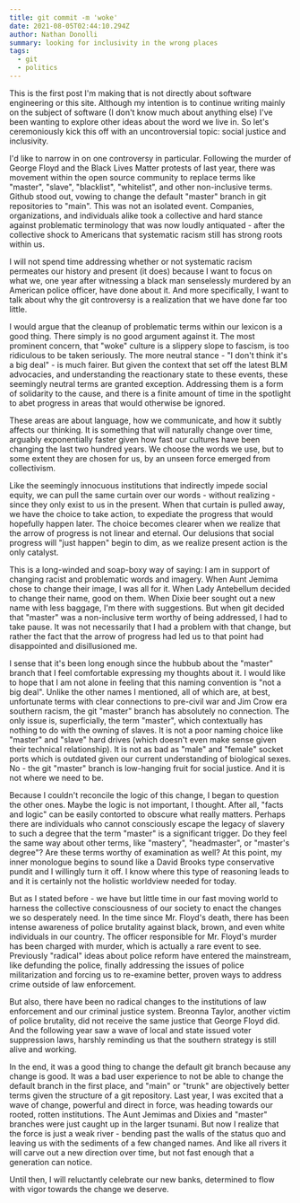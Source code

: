 ```yaml
---
title: git commit -m 'woke'
date: 2021-08-05T02:44:10.294Z
author: Nathan Donolli
summary: looking for inclusivity in the wrong places
tags:
  - git
  - politics
---
```

This is the first post I'm making that is not directly about software engineering or this site.  Although my intention is to continue writing mainly on the subject of software (I don't know much about anything else) I've been wanting to explore other ideas about the word we live in.  So let's ceremoniously kick this off with an uncontroversial topic: social justice and inclusivity.

I'd like to narrow in on one controversy in particular.  Following the murder of George Floyd and the Black Lives Matter protests of last year, there was movement within the open source community to replace terms like "master", "slave", "blacklist", "whitelist", and other non-inclusive terms.  Github stood out, vowing to change the default "master" branch in git repositories to "main". This was not an isolated event.  Companies, organizations, and individuals alike took a collective and hard stance against problematic terminology that was now loudly antiquated - after the collective shock to Americans that systematic racism still has strong roots within us.

I will not spend time addressing whether or not systematic racism permeates our history and present (it does) because I want to focus on what we, one year after witnessing a black man senselessly murdered by an American police officer, have done about it.  And more specifically, I want to talk about why the git controversy is a realization that we have done far too little.

I would argue that the cleanup of problematic terms within our lexicon is a good thing.  There simply is no good argument against it.  The most prominent concern, that "woke" culture is a slippery slope to fascism, is too ridiculous to be taken seriously.  The more neutral stance - "I don't think it's a big deal" - is much fairer.  But given the context that set off the latest BLM advocacies, and understanding the reactionary state to these events, these seemingly neutral terms are granted exception.  Addressing them is a form of solidarity to the cause, and there is a finite amount of time in the spotlight to abet progress in areas that would otherwise be ignored.  

These areas are about language, how we communicate, and how it subtly affects our thinking.  It is something that will naturally change over time, arguably exponentially faster given how fast our cultures have been changing the last two hundred years.  We choose the words we use, but to some extent they are chosen for us, by an unseen force emerged from collectivism.  

Like the seemingly innocuous institutions that indirectly impede social equity, we can pull the same curtain over our words - without realizing - since they only exist to us in the present.  When that curtain is pulled away, we have the choice to take action, to expediate the progress that would hopefully happen later.  The choice becomes clearer when we realize that the arrow of progress is not linear and eternal.  Our delusions that social progress will "just happen" begin to dim, as we realize present action is the only catalyst.

This is a long-winded and soap-boxy way of saying: I am in support of changing racist and problematic words and imagery.  When Aunt Jemima chose to change their image, I was all for it.  When Lady Antebellum decided to change their name, good on them.  When Dixie beer sought out a new name with less baggage, I'm there with suggestions.  But when git decided that "master" was a non-inclusive term worthy of being addressed, I had to take pause.  It was not necessarily that I had a problem with that change, but rather the fact that the arrow of progress had led us to that point had disappointed and disillusioned me.

I sense that it's been long enough since the hubbub about the "master" branch that I feel comfortable expressing my thoughts about it.  I would like to hope that I am not alone in feeling that this naming convention is "not a big deal".  Unlike the other names I mentioned, all of which are, at best, unfortunate terms with clear connections to pre-civil war and Jim Crow era southern racism, the git "master" branch has absolutely no connection.  The only issue is, superficially, the term "master", which contextually has nothing to do with the owning of slaves.  It is not a poor naming choice like "master" and "slave" hard drives (which doesn't even make sense given their technical relationship).  It is not as bad as "male" and "female" socket ports which is outdated given our current understanding of biological sexes.  No - the git "master" branch is low-hanging fruit for social justice.  And it is not where we need to be.

Because I couldn't reconcile the logic of this change, I began to question the other ones.  Maybe the logic is not important, I thought.  After all, "facts and logic" can be easily contorted to obscure what really matters.  Perhaps there are individuals who cannot consciously escape the legacy of slavery to such a degree that the term "master" is a significant trigger.  Do they feel the same way about other terms, like "mastery", "headmaster", or "master's degree"?  Are these terms worthy of examination as well?  At this point, my inner monologue begins to sound like a David Brooks type conservative pundit and I willingly turn it off.  I know where this type of reasoning leads to and it is certainly not the holistic worldview needed for today.

But as I stated before - we have but little time in our fast moving world to harness the collective consciousness of our society to enact the changes we so desperately need.  In the time since Mr. Floyd's death, there has been intense awareness of police brutality against black, brown, and even white individuals in our country. The officer responsible for Mr. Floyd's murder has been charged with murder, which is actually a rare event to see.  Previously "radical" ideas about police reform have entered the mainstream, like defunding the police, finally addressing the issues of police militarization and forcing us to re-examine better, proven ways to address crime outside of law enforcement.

But also, there have been no radical changes to the institutions of law enforcement and our criminal justice system.  Breonna Taylor, another victim of police brutality, did not receive the same justice that George Floyd did.  And the following year saw a wave of local and state issued voter suppression laws, harshly reminding us that the southern strategy is still alive and working.

In the end, it was a good thing to change the default git branch because any change is good.  It was a bad user experience to not be able to change the default branch in the first place, and "main" or "trunk" are objectively better terms given the structure of a git repository.  Last year, I was excited that a wave of change, powerful and direct in force, was heading towards our rooted, rotten institutions.  The Aunt Jemimas and Dixies and "master" branches were just caught up in the larger tsunami.  But now I realize that the force is just a weak river - bending past the walls of the status quo and leaving us with the sediments of a few changed names.  And like all rivers it will carve out a new direction over time, but not fast enough that a generation can notice.  

Until then, I will reluctantly celebrate our new banks, determined to flow with vigor towards the change we deserve.